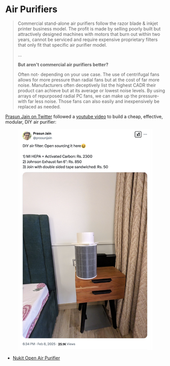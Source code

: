 # Air Purifiers

> Commercial stand-alone air purifiers follow the razor blade & inkjet printer business model. The profit is made by selling poorly built but attractively designed machines with motors that burn out within two years, cannot be serviced and require expensive proprietary filters that only fit that specific air purifier model.
>
> ...
>
> **But aren't commercial air purifiers better?**
>
> Often not- depending on your use case. The use of centrifugal fans allows for more pressure than radial fans but at the cost of far more noise. Manufacturers often deceptively list the highest CADR their product can achieve but at its average or lowest noise levels. By using arrays of repurposed radial PC fans, we can make up the pressure- with far less noise. Those fans can also easily and inexpensively be replaced as needed.

[Prasun Jain on Twitter](https://x.com/prasunjain/status/1888212282980663786) followed a [youtube video](https://youtube.com/shorts/x1CBnVFT0K0?feature=shared) to build a cheap, effective, modular, DIY air purifier:

<figure><img src="../.gitbook/assets/image.png" alt=""><figcaption></figcaption></figure>

* [Nukit Open Air Purifier](https://github.com/opennukit/Nukit-Open-Air-Purifier/)



